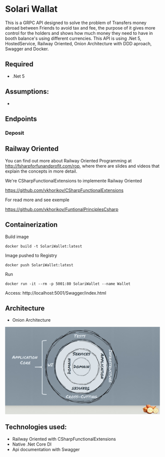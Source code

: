 # Solari Wallat

This is a GRPC API designed to solve the problem of Transfers money abroad between Friends to avoid tax and fee, the purpose of it gives more control for the holders and shows how much money they need to have in booth balance's using different currencies. This API is using .Net 5, HostedService, Railway Oriented, Onion Architecture with DDD aproach,  Swagger and Docker.


## Required
- .Net 5

## Assumptions:

- 

## Endpoints
### Deposit



## Railway Oriented

You can find out more about Railway Oriented Programming at http://fsharpforfunandprofit.com/rop, where there are slides and videos that explain the concepts in more detail.

We're CSharpFunctionalExtensions to implemente Railway Oriented

https://github.com/vkhorikov/CSharpFunctionalExtensions

For read more and see exemple

https://github.com/vkhorikov/FuntionalPrinciplesCsharp



## Containerization

Build image 

```
docker build -t SolariWallet:latest
```

Image pushed to Registry

```
docker push SolariWallet:latest
```

Run

```
docker run -it --rm -p 5001:80 SolariWallet --name Wallet
```
Access: http://localhost:5001/Swagger/index.html

## Architecture
- Onion Architecture

<p align="center">
<img src="docs/onion-architecture.jpg" width="800" align="center">
</p>

## Technologies used:

- Railway Oriented with CSharpFunctionalExtensions
- Native .Net Core DI
- Api documentation with Swagger
